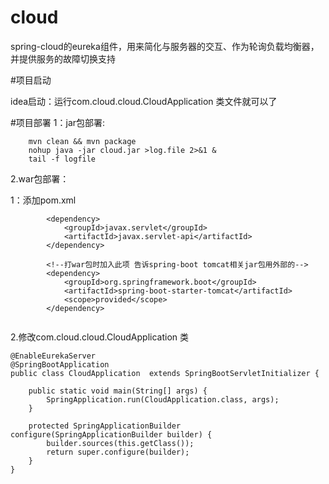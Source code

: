 # cloud
spring-cloud的eureka组件，用来简化与服务器的交互、作为轮询负载均衡器，并提供服务的故障切换支持

#项目启动

idea启动：运行com.cloud.cloud.CloudApplication 类文件就可以了

#项目部署
1：jar包部署:
~~~
    mvn clean && mvn package
    nohup java -jar cloud.jar >log.file 2>&1 &
    tail -f logfile

~~~

2.war包部署：

1：添加pom.xml
~~~
		<dependency>
			<groupId>javax.servlet</groupId>
			<artifactId>javax.servlet-api</artifactId>
		</dependency>

		<!--打war包时加入此项 告诉spring-boot tomcat相关jar包用外部的-->
		<dependency>
			<groupId>org.springframework.boot</groupId>
			<artifactId>spring-boot-starter-tomcat</artifactId>
			<scope>provided</scope>
		</dependency>
  
~~~

2.修改com.cloud.cloud.CloudApplication 类

~~~
@EnableEurekaServer
@SpringBootApplication
public class CloudApplication  extends SpringBootServletInitializer {

	public static void main(String[] args) {
		SpringApplication.run(CloudApplication.class, args);
	}

	protected SpringApplicationBuilder configure(SpringApplicationBuilder builder) {
		builder.sources(this.getClass());
		return super.configure(builder);
	}
}

  
~~~